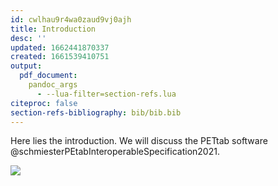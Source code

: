 ```yaml
---
id: cwlhau9r4wa0zaud9vj0ajh
title: Introduction
desc: ''
updated: 1662441870337
created: 1661539410751
output:
  pdf_document:
    pandoc_args
      - --lua-filter=section-refs.lua
citeproc: false
section-refs-bibliography: bib/bib.bib
---
```

Here lies the introduction. We will discuss the PETtab software @schmiesterPEtabInteroperableSpecification2021.

![](./assets/images/PETab-logo.png)

<script src="https://giscus.app/client.js"
        data-repo="Mjvolk3/Parameter_Estimation"
        data-repo-id="R_kgDOHwfRHQ"
        data-category="Announcements"
        data-category-id="DIC_kwDOHwfRHc4CRF1V"
        data-mapping="pathname"
        data-strict="0"
        data-reactions-enabled="1"
        data-emit-metadata="0"
        data-input-position="bottom"
        data-theme="preferred_color_scheme"
        data-lang="en"
        crossorigin="anonymous"
        async>
</script>